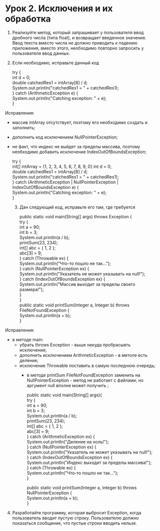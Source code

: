 # Урок 2. Исключения и их обработка  
1. Реализуйте метод, который запрашивает
у пользователя ввод дробного числа (типа float),
и возвращает введенное значение.  
Ввод текста вместо числа не должно приводить
к падению приложения, вместо этого,
необходимо повторно запросить у пользователя
ввод данных.  

2. Если необходимо, исправьте данный код  

   try {  
     int d = 0;  
     double catchedRes1 = intArray[8] / d;  
     System.out.println("catchedRes1 = " + catchedRes1);  
   } catch (ArithmeticException e) {  
     System.out.println("Catching exception: " + e);  
   }  

Исправления:  
- массив intArray отсутствует, поэтому его необходимо создать и заполнить;  
- дополнить код исключением NullPointerException;  
- не факт, что индекс не выйдет за пределы массива,
  поэтому необходимо добавить исключение IndexOutOfBoundsException;

  try {  
      int[] intArray = {1, 2, 3, 4, 5, 6, 7, 8, 9, 0}
      int d = 0;  
      double catchedRes1 = intArray[8] / d;  
      System.out.println("catchedRes1 = " + catchedRes1);  
  } catch (ArithmeticException | NullPointerException | IndexOutOfBoundsException e) {  
      System.out.println("Catching exception: " + e);  
  } 


  3. Дан следующий код, исправьте его там, где требуется  
  
     public static void main(String[] args) throws Exception {  
        try {  
            int a = 90;  
            int b = 3;  
            System.out.println(a / b);  
            printSum(23, 234);  
            int[] abc = { 1, 2 };  
            abc[3] = 9;  
        } catch (Throwable ex) {  
            System.out.println("Что-то пошло не так...");  
        } catch (NullPointerException ex) {  
            System.out.println("Указатель не может указывать на null!");  
        } catch (IndexOutOfBoundsException ex) {  
            System.out.println("Массив выходит за пределы своего размера!");  
        }  
     }  
     public static void printSum(Integer a, Integer b) throws FileNotFoundException {  
        System.out.println(a + b);  
     }  


Исправления:  
- в методе main:  
  - убрать throws Exception - выше некуда пробрасывть исключение;  
  - дополнить исключением ArithmeticException - в метоле есть деление;
  - исключение Throwable поставить в самую последнюю очередь;
    - в методе printSum FileNotFoundException заменить на NullPointerException - метод
      не работает с файлами, но аргумент null вполне может получить ;  
  
      public static void main(String[] args){  
          try {  
              int a = 90;  
              int b = 3;  
              System.out.println(a / b);  
              printSum(23, 234);  
              int[] abc = { 1, 2 };  
              abc[3] = 9;  
          } catch (ArithmeticException ex) {  
              System.out.println("Деление на ноль!");  
          } catch (NullPointerException ex) {  
              System.out.println("Указатель не может указывать на null!");  
          } catch (IndexOutOfBoundsException ex) {  
              System.out.println("Индекс выходит за пределы массива!");  
          } catch (Throwable ex) {  
              System.out.println("Что-то пошло не так...");  
          }  
    
      public static void printSum(Integer a, Integer b) throws NullPointerException {  
          System.out.println(a + b);  
      }

4. Разработайте программу, которая выбросит 
Exception, когда пользователь вводит пустую строку.
Пользователю должно показаться сообщение,
что пустые строки вводить нельзя.